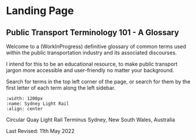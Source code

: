 # Landing Page

## Public Transport Terminology 101 - A Glossary

Welcome to a (WorkInProgress) definitive glossary of common terms used within the public transportation industry and its associated discourses.

I intend for this to be an educational resource, to make public transport jargon more accessible and user-friendly no matter your background.

Search for terms in the top left corner of the page, or search for them by the first letter of each term along the left sidebar.

```{image} img/landing_page.jpeg
:width: 1200px
:name: Sydney Light Rail
:align: center
```
Circular Quay Light Rail Terminus
Sydney, New South Wales, Australia

Last Revised: 11th May 2022
